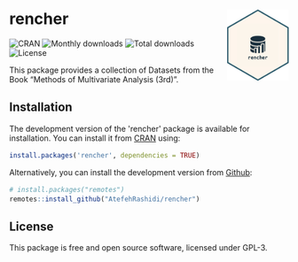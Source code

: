 
<!-- README.md is generated from README.Rmd. Please edit that file -->

# rencher <img src="man/figures/hex_rencher.png" align="right" width="22%"/>

<!-- badges: start -->

![CRAN](https://www.r-pkg.org/badges/version/rencher)
![Monthly downloads](https://cranlogs.r-pkg.org/badges/last-month/rencher)
![Total downloads](https://cranlogs.r-pkg.org/badges/grand-total/rencher)
![License](https://img.shields.io/badge/license-GPL--3-yellow?style=flat) 

<!-- badges: end -->

This package provides a collection of Datasets from the Book “Methods of
Multivariate Analysis (3rd)”.

## Installation

The development version of the 'rencher' package is available for installation. You can install it from 
[CRAN](https://doi.org/10.32614/CRAN.package.rencher) using:

``` r
install.packages('rencher', dependencies = TRUE)
```

Alternatively, you can install the development version from [Github](https://github.com/AtefehRashidi/rencher):

``` r
# install.packages("remotes")
remotes::install_github("AtefehRashidi/rencher")
```

## License

This package is free and open source software, licensed under GPL-3.
